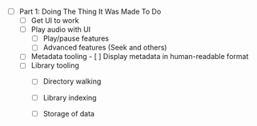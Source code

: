 - [ ] Part 1: Doing The Thing It Was Made To Do
    - [ ] Get UI to work
    - [ ] Play audio with UI
        - [ ] Play/pause features
        - [ ] Advanced features (Seek and others)
    - [ ] Metadata tooling
            - [ ] Display metadata in human-readable format
    - [ ] Library tooling
        - [ ] Directory walking
        - [ ] Library indexing
        - [ ] Storage of data

